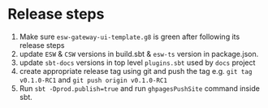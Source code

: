 
# Release steps

1. Make sure `esw-gateway-ui-template.g8` is green after following its release steps
2. update `ESW` & `CSW` versions in build.sbt & `esw-ts` version in package.json.
3. update `sbt-docs` versions in top level `plugins.sbt` used by `docs` project
4. create appropriate release tag using git and push the tag e.g. `git tag v0.1.0-RC1` and `git push origin v0.1.0-RC1`
5. Run `sbt -Dprod.publish=true` and run `ghpagesPushSite` command inside sbt.

